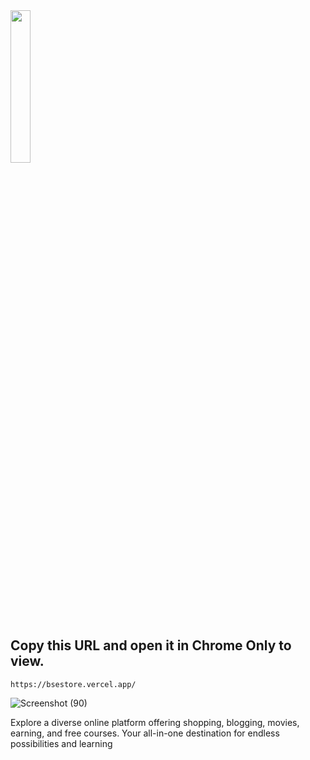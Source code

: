 <cenetr>
  <img src="https://github.com/jitenderji1137/BSE-Store/assets/113350806/c7059daf-01fa-49a8-bd9b-61d07dd660a8" width="25%" height="25%"/>
</center>

## Copy this URL and open it in Chrome Only to view.
```
https://bsestore.vercel.app/
```
![Screenshot (90)](https://github.com/jitenderji1137/BSE-Store/assets/113350806/76ddd9e3-b92b-44f5-a90d-12b550ba7b55)

Explore a diverse online platform offering shopping, blogging, movies, earning, and free courses. Your all-in-one destination for endless possibilities and learning
